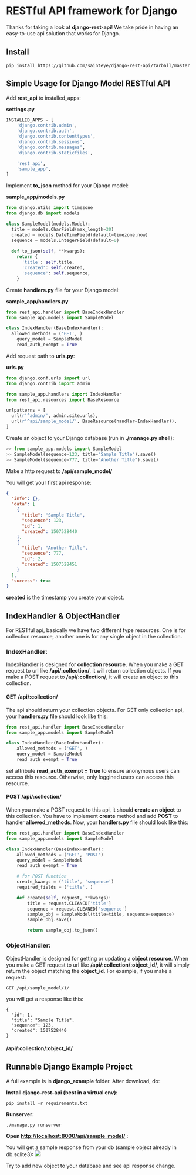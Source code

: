 RESTful API framework for Django
=====================================================


Thanks for taking a look at **django-rest-api**! We take pride in having an easy-to-use api solution that works for Django.

## Install

```
pip install https://github.com/sainteye/django-rest-api/tarball/master
```


## Simple Usage for Django Model RESTful API

Add **rest_api** to installed_apps:

**settings.py**

```python
INSTALLED_APPS = [
    'django.contrib.admin',
    'django.contrib.auth',
    'django.contrib.contenttypes',
    'django.contrib.sessions',
    'django.contrib.messages',
    'django.contrib.staticfiles',

    'rest_api',
    'sample_app',
]
```

Implement **to_json** method for your Django model:

**sample_app/models.py**

```python
from django.utils import timezone
from django.db import models

class SampleModel(models.Model):
  title = models.CharField(max_length=30)
  created = models.DateTimeField(default=timezone.now)
  sequence = models.IntegerField(default=0)
    
  def to_json(self, **kwargs):
    return {
      'title': self.title,
      'created': self.created,
      'sequence': self.sequence,
    }
```


Create **handlers.py** file for your Django model:

**sample_app/handlers.py**

```python
from rest_api.handler import BaseIndexHandler
from sample_app.models import SampleModel

class IndexHandler(BaseIndexHandler):
  allowed_methods = ('GET', ) 
	query_model = SampleModel
	read_auth_exempt = True

```

Add request path to **urls.py**:

**urls.py**

```python
from django.conf.urls import url
from django.contrib import admin

from sample_app.handlers import IndexHandler
from rest_api.resources import BaseResource

urlpatterns = [
  url(r'^admin/', admin.site.urls),
  url(r'^api/sample_model/', BaseResource(handler=IndexHandler)),
]
```

Create an object to your Django database (run in **./manage.py shell**):

```python
>> from sample_app.models import SampleModel
>> SampleModel(sequence=123, title="Sample Title").save()
>> SampleModel(sequence=777, title="Another Title").save()
```

Make a http request to **/api/sample_model/**

You will get your first api response:

```json
{
  "info": {},
  "data": [
    {
      "title": "Sample Title",
      "sequence": 123,
      "id": 1,
      "created": 1507528440
    },
    {
      "title": "Another Title",
      "sequence": 777,
      "id": 2,
      "created": 1507528451
    }
  ],
  "success": true
}
```

**created** is the timestamp you create your object.

## IndexHandler & ObjectHandler

For RESTful api, basically we have two different type resources. One is for collection resource, another one is for any single object in the collection.


### IndexHandler: 
IndexHandler is designed for **collection resource**. When you make a GET request to url like **/api/:collection/**, it will return collection objects. If you make a POST request to **/api/:collection/**, it will create an object to this collection.

#### GET /api/:collection/
The api should return your collection objects. For GET only collection api, your **handlers.py** file should look like this:

```python
from rest_api.handler import BaseIndexHandler
from sample_app.models import SampleModel

class IndexHandler(BaseIndexHandler):
	allowed_methods = ('GET', )
	query_model = SampleModel
	read_auth_exempt = True
```

set attribute **read\_auth\_exempt = True** to ensure anonymous users can access this resource. Otherwise, only loggined users can access this resource.


#### POST /api/:collection/
When you make a POST request to this api, it should **create an object** to this collection. You have to implement **create** method and add **POST** to handler **allowed\_methods**. Now, your **handlers.py** file should look like this:

```python
from rest_api.handler import BaseIndexHandler
from sample_app.models import SampleModel

class IndexHandler(BaseIndexHandler):
	allowed_methods = ('GET', 'POST')
	query_model = SampleModel
	read_auth_exempt = True

	# for POST function
	create_kwargs = ('title', 'sequence')
	required_fields = ('title', )

	def create(self, request, **kwargs):
		title = request.CLEANED['title']
		sequence = request.CLEANED['sequence']
		sample_obj = SampleModel(title=title, sequence=sequence)
		sample_obj.save()

		return sample_obj.to_json()
```

### ObjectHandler: 
ObjectHandler is designed for getting or updating a **object resource**. When you make a GET request to url like **/api/:collection/:object_id/**, it will simply return the object matching the **object\_id**. For example, if you make a request:

`GET /api/sample_model/1/`

you will get a response like this:

```
{
  "id": 1,
  "title": "Sample Title",
  "sequence": 123,
  "created": 1507528440
}
```





#### /api/:collection/:object_id/




## Runnable Django Example Project
A full example is in **django_example** folder. After download, do:

**Install django-rest-api (best in a virtual env):**

```pip install -r requirements.txt```

**Runserver:**

```./manage.py runserver```

**Open [http://localhost:8000/api/sample_model/](http://localhost:8000/api/sample_model/) :**

You will get a sample response from your db (sample object already in db.sqlite3):
![](https://c1.staticflickr.com/5/4503/36876707014_0006f7768a.jpg)

Try to add new object to your database and see api response change.


